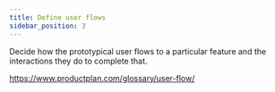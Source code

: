 ```yaml
---
title: Define user flows
sidebar_position: 3
---
```


Decide how the prototypical user flows to a particular feature and the interactions they do to complete that.

https://www.productplan.com/glossary/user-flow/
